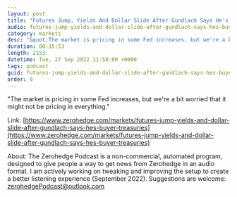 ```yaml
---
layout: post
title: "Futures Jump, Yields And Dollar Slide After Gundlach Says He's A &quot;Buyer&quot; Of Treasuries"
audio: futures-jump-yields-and-dollar-slide-after-gundlach-says-hes-buyer-treasuries-0
category: markets
desc: "&quot;The market is pricing in some Fed increases, but we're a bit worried that it might not be pricing in everything.&quot;"
duration: 00:35:53
length: 2153
datetime: Tue, 27 Sep 2022 11:58:00 +0000
tags: podcast
guid: futures-jump-yields-and-dollar-slide-after-gundlach-says-hes-buyer-treasuries-0
order: 0
---
```

&quot;The market is pricing in some Fed increases, but we're a bit worried that it might not be pricing in everything.&quot;

Link: [https://www.zerohedge.com/markets/futures-jump-yields-and-dollar-slide-after-gundlach-says-hes-buyer-treasuries](https://www.zerohedge.com/markets/futures-jump-yields-and-dollar-slide-after-gundlach-says-hes-buyer-treasuries)

About: The Zerohedge Podcast is a non-commercial, automated program, designed to give people a way to get news from Zerohedge in an audio format.  I am actively working on tweaking and improving the setup to create a better listening experience (September 2022).  Suggestions are welcome: [zerohedgePodcast@outlook.com](mailto:zerohedgePodcast@outlook.com)